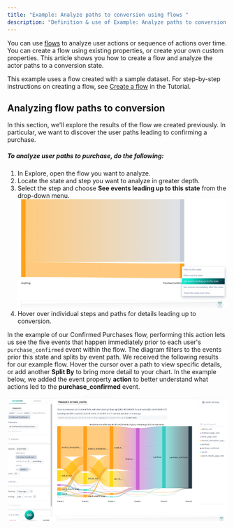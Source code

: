 ```yaml
---
title: "Example: Analyze paths to conversion using flows "
description: "Definition & use of Example: Analyze paths to conversion using flows "
---
```

You can use [flows](/measure_iq/glossary/flow) to analyze user actions or sequence of actions over time. You can create a flow using existing properties, or create your own custom properties. This article shows you how to create a flow and analyze the actor paths to a conversion state.

This example uses a flow created with a sample dataset. For step-by-step instructions on creating a flow, see [Create a flow](../../../measure-guides/measure-tutorials/work-with-flows/create-a-flow) in the Tutorial.

## Analyzing flow paths to conversion

In this section, we'll explore the results of the flow we created previously. In particular, we want to discover the user paths leading to confirming a purchase.

##### To analyze user paths to purchase, do the following:

1. In Explore, open the flow you want to analyze.
2. Locate the state and step you want to analyze in greater depth. 
3. Select the step and choose **See events leading up to this state** from the drop-down menu.![](./attachments/eventPath.png)
4. Hover over individual steps and paths for details leading up to conversion.

In the example of our Confirmed Purchases flow, performing this action lets us see the five events that happen immediately prior to each user's `purchase_confirmed` event within the flow. The diagram filters to the events prior this state and splits by event path. We received the following results for our example flow. Hover the cursor over a path to view specific details, or add another **Split By** to bring more detail to your chart. In the example below, we added the event property **action** to better understand what actions led to the **purchase\_confirmed** event.

![](./attachments/eventPath_action.png)